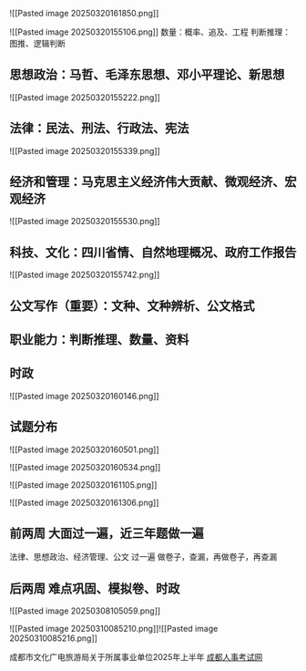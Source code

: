 
![[Pasted image 20250320161850.png]]

![[Pasted image 20250320155106.png]]
数量：概率、追及、工程
判断推理：图推、逻辑判断
## 思想政治：马哲、毛泽东思想、邓小平理论、新思想
![[Pasted image 20250320155222.png]]

## 法律：民法、刑法、行政法、宪法
![[Pasted image 20250320155339.png]]

## 经济和管理：马克思主义经济伟大贡献、微观经济、宏观经济
![[Pasted image 20250320155530.png]]

## 科技、文化：四川省情、自然地理概况、政府工作报告
![[Pasted image 20250320155742.png]]

## 公文写作（重要）：文种、文种辨析、公文格式
## 职业能力：判断推理、数量、资料
## 时政
![[Pasted image 20250320160146.png]]

## 试题分布
![[Pasted image 20250320160501.png]]

![[Pasted image 20250320160534.png]]

![[Pasted image 20250320161105.png]]

![[Pasted image 20250320161306.png]]

## 前两周 大面过一遍，近三年题做一遍
法律、思想政治、经济管理、公文 过一遍
做卷子，查漏，再做卷子，再查漏

## 后两周 难点巩固、模拟卷、时政



![[Pasted image 20250308105059.png]]

![[Pasted image 20250310085210.png]]![[Pasted image 20250310085216.png]]

成都市文化广电旅游局关于所属事业单位2025年上半年 [成都人事考试网](https://cdpta.cdrsigc.com/netpage/noticecontent.jsp?typeid=60&contentid=/frt/frtuploadfile/uploadfile/bulletin/2025/250304150837014250304150837014fj5z.html)
